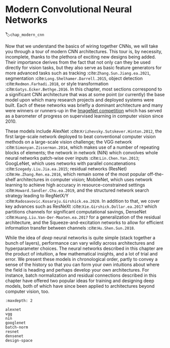 # Modern Convolutional Neural Networks
:label:`chap_modern_cnn`

Now that we understand the basics of wiring together CNNs, we will
take you through a tour of modern CNN architectures. This tour is, by
necessity, incomplete, thanks to the plethora of exciting new designs
being added. Their importance derives from the fact that not only can
they be used directly for vision tasks, but they also serve as basic
feature generators for more advanced tasks such as tracking
:cite:`Zhang.Sun.Jiang.ea.2021`, segmentation :cite:`Long.Shelhamer.Darrell.2015`, object
detection :cite:`Redmon.Farhadi.2018`, or style transformation
:cite:`Gatys.Ecker.Bethge.2016`.  In this chapter, most sections
correspond to a significant CNN architecture that was at some point
(or currently) the base model upon which many research projects and
deployed systems were built.  Each of these networks was briefly a
dominant architecture and many were winners or runners-up in the
[ImageNet competition](https://www.image-net.org/challenges/LSVRC/)
which has served as a barometer of progress on supervised learning in
computer vision since 2010.

These models include AlexNet :cite:`Krizhevsky.Sutskever.Hinton.2012`,
the first large-scale network deployed to beat conventional computer
vision methods on a large-scale vision challenge; the VGG network
:cite:`Simonyan.Zisserman.2014`, which makes use of a number of
repeating blocks of elements; the network in network (NiN) which
convolves whole neural networks patch-wise over inputs
:cite:`Lin.Chen.Yan.2013`; GoogLeNet, which uses networks with
parallel concatenations :cite:`Szegedy.Liu.Jia.ea.2015`; residual
networks (ResNet) :cite:`He.Zhang.Ren.ea.2016`, which remain some of
the most popular off-the-shelf architectures in computer vision;
MobileNet, which uses network learning to achieve high accuracy in
resource-constrained settings :cite:`Howard.Sandler.Chu.ea.2019`, and the
structured network search strategy leading to RegNetX/Y
:cite:`Radosavovic.Kosaraju.Girshick.ea.2020`. In addition to that, we cover key
advances such as ResNeXt :cite:`Xie.Girshick.Dollar.ea.2017` which partitions
channels for significant computational savings, DenseNet
:cite:`Huang.Liu.Van-Der-Maaten.ea.2017` for a generalization of the
residual architecture, and the Squeeze-and-excitation networks to
allow for efficient information transfer between channels
:cite:`Hu.Shen.Sun.2018`.

While the idea of *deep* neural networks is quite simple (stack
together a bunch of layers), performance can vary wildly across
architectures and hyperparameter choices.  The neural networks
described in this chapter are the product of intuition, a few
mathematical insights, and a lot of trial and error.  We present these
models in chronological order, partly to convey a sense of the history
so that you can form your own intuitions about where the field is
heading and perhaps develop your own architectures.  For instance,
batch normalization and residual connections described in this chapter
have offered two popular ideas for training and designing deep models,
both of which have since been applied to architectures beyond computer
vision, too.

```toc
:maxdepth: 2

alexnet
vgg
nin
googlenet
batch-norm
resnet
densenet
design-space
```


